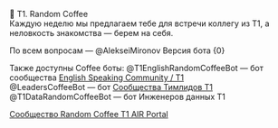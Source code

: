 🔵 T1\. Random Coffee   
Каждую неделю мы предлагаем тебе для встречи коллегу из T1, а неловкость знакомства — берем на себя\.

По всем вопросам — @AlekseiMironov
Версия бота {0} 

Также доступны Coffee боты:
@T1EnglishRandomCoffeeBot — бот сообщества [English Speaking Community / T1](https://t.me/+xCYqFfBRxTw3YTAy)  
@LeadersCoffeeBot — бот [Сообщества Тимлидов Т1](https://t.me/+a4rzetKxUY8xZWJi)
@T1DataRandomCoffeeBot — бот Инженеров данных T1

[Сообщество Random Coffee Т1 AIR Portal](https://team.t1.ru/communities/3a0c2408-78fa-133f-9c52-7bd2d01fb221)